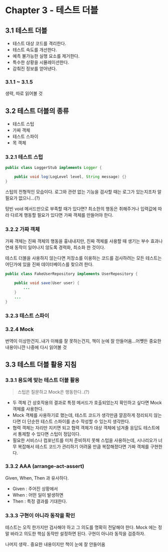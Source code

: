 # Chapter 3 - 테스트 더블

## 3.1 테스트 더블

- 테스트 대상 코드를 격리한다.
- 테스트 속도를 개선한다.
- 예측 불가능한 실행 요소를 제거한다.
- 특수한 상황을 시뮬레이션한다.
- 감춰진 정보를 얻어낸다.

### 3.1.1 ~ 3.1.5 

생략, 따로 읽어볼 것

## 3.2 테스트 더블의 종류

- 테스트 스텁
- 가짜 객체
- 테스트 스파이
- 목 객체

### 3.2.1 테스트 스텁

````java
public class LoggerStub implements Logger {

    public void log(LogLevel level, String message) {}
}
````
스텁의 전형적인 모습이다. 로그와 관련 없는 기능을 검사할 때는 로그가 있는지조차 알 필요가 없으니...(?)

텅빈 void 메서드만으로 부족할 때가 있다면? 최소한의 행동은 취해주거나 입력값에 따라 다르게 행동할 필요가 있다면 가짜 객체를 만들어야 한다.

### 3.2.2 가짜 객체

가짜 객체는 진짜 객체의 행동을 흉내내지만, 진짜 객체를 사용할 때 생기는 부수 효과나 연쇄 동작이 일어나지 않도록 경력화, 최소화 한 것이다. 

테스트 더블을 사용하지 않는다면 저장소를 이용하는 코드를 검사하려는 모든 테스트는 어딘가에 있을 진짜 데이터베이스를 찾으려 한다. 

````java
public class FakeUserRepository implements UserRepository {

    public void save(User user) {
        ...
    }
    ...
}
````

### 3.2.3 테스트 스파이

### 3.2.4 Mock

번역이 이상한건지..내가 이해를 잘 못하는건지, 책이 눈에 잘 안들어옴...어쩃든 중요한 내용이니깐 나중에 다시 읽어볼 것

## 3.3 테스트 더블 활용 지침

### 3.3.1 용도에 맞는 테스트 더블 활용

> 스텁은 질문하고 Mock은 행동한다..(?)

- 두 객체 간 상호작용의 결과로 특정 메서드가 호출되었는지 확인하고 싶다면 Mock 객체를 사용한다.
- Mock 객체를 사용하기로 했는데, 테스트 코드가 생각만큼 깔끔하게 정리되지 않는다면 더 단순한 테스트 스파이를 손수 작성할 수 있는지 생각한다.
- 협력 객체는 자리만 지키면 되고 협력 객체가 대상 객체에 넘겨줄 응답도 테스트에서 통제할 수 있다면 스텁이 정답이다. 
- 필요한 서비스나 컴포넌트를 미처 준비하지 못해 스텁을 사용하는데, 시나리오가 너무 복잡해서 테스트 코드가 관리하기 어려울 만큼 복잡해졌다면 가짜 객체를 구현한다.

### 3.3.2 AAA (arrange-act-assert)

Given, When, Then 과 유사하다.

- Given : 주어진 상황에서
- When : 어떤 일이 발생하면
- Then : 특정 결과를 기대한다.

### 3.3.3 구현이 아니라 동작을 확인

테스트는 오직 한가지만 검사해야 하고 그 의도를 명확히 전달해야 한다. Mock 에는 정말 바라고 의도한 핵심 동작만 설정하면 된다. 구현이 아니라 동작을 검증하자.


나머지 생략.. 중요한 내용이지만 책이 눈에 잘 안들어옴
